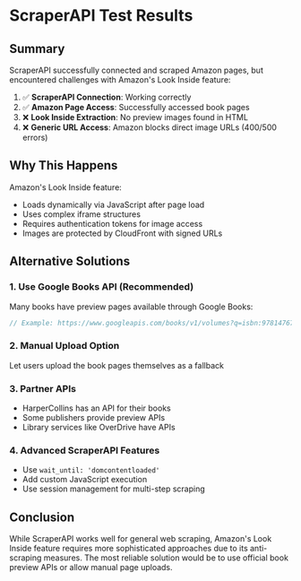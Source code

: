 # ScraperAPI Test Results

## Summary

ScraperAPI successfully connected and scraped Amazon pages, but encountered challenges with Amazon's Look Inside feature:

1. ✅ **ScraperAPI Connection**: Working correctly
2. ✅ **Amazon Page Access**: Successfully accessed book pages
3. ❌ **Look Inside Extraction**: No preview images found in HTML
4. ❌ **Generic URL Access**: Amazon blocks direct image URLs (400/500 errors)

## Why This Happens

Amazon's Look Inside feature:
- Loads dynamically via JavaScript after page load
- Uses complex iframe structures
- Requires authentication tokens for image access
- Images are protected by CloudFront with signed URLs

## Alternative Solutions

### 1. **Use Google Books API** (Recommended)
Many books have preview pages available through Google Books:
```javascript
// Example: https://www.googleapis.com/books/v1/volumes?q=isbn:9781476755830
```

### 2. **Manual Upload Option**
Let users upload the book pages themselves as a fallback

### 3. **Partner APIs**
- HarperCollins has an API for their books
- Some publishers provide preview APIs
- Library services like OverDrive have APIs

### 4. **Advanced ScraperAPI Features**
- Use `wait_until: 'domcontentloaded'`
- Add custom JavaScript execution
- Use session management for multi-step scraping

## Conclusion

While ScraperAPI works well for general web scraping, Amazon's Look Inside feature requires more sophisticated approaches due to its anti-scraping measures. The most reliable solution would be to use official book preview APIs or allow manual page uploads.
